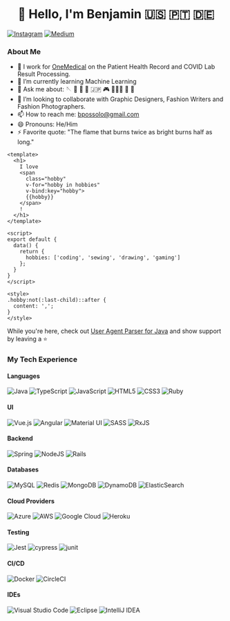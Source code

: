 <h1 align="center">
  👋 Hello, I'm Benjamin 🇺🇸 🇵🇹 🇩🇪
</h1>


[![Instagram](https://img.shields.io/badge/styleguise-%23E4405F.svg?style=for-the-badge&logo=Instagram&logoColor=white)](https://www.instagram.com/styleguise/)
[![Medium](https://img.shields.io/badge/Medium-12100E?style=for-the-badge&logo=medium&logoColor=white)](https://styleguise.medium.com)

### About Me 

- 🔭 I work for [OneMedical](https://onemedical.com) on the Patient Health Record and COVID Lab Result Processing.
- 🌱 I’m currently learning Machine Learning
- 💬 Ask me about: 🪡 🧵 🥼 🎨 🇯🇵 🎮 🏋🏻‍♀️ 🎳 🛵
- 🤔 I’m looking to collaborate with Graphic Designers, Fashion Writers and Fashion Photographers.
- 📫 How to reach me: bpossolo@gmail.com
- 😄 Pronouns: He/Him
- ⚡ Favorite quote: "The flame that burns twice as bright burns half as long."

```vue
<template>
  <h1>
    I love
    <span
      class="hobby"
      v-for="hobby in hobbies"
      v-bind:key="hobby">
      {{hobby}}
    </span>
    !
  </h1>
</template>

<script>
export default {
  data() {
    return {
      hobbies: ['coding', 'sewing', 'drawing', 'gaming']
    };
  }
}
</script>

<style>
.hobby:not(:last-child)::after {
  content: ',';
}
</style>
```

While you're here, check out [User Agent Parser for Java](https://github.com/ua-parser/uap-java) and show support by leaving a ⭐️

### My Tech Experience

<!--
https://github.com/Ileriayo/markdown-badges
https://shields.io
https://github.com/simple-icons/simple-icons/blob/develop/slugs.md
-->

#### Languages

![Java](https://img.shields.io/badge/Java-%23ED8B00.svg?style=for-the-badge&logo=java&logoColor=white)
![TypeScript](https://img.shields.io/badge/TypeScript-%23007ACC.svg?style=for-the-badge&logo=typescript&logoColor=white)
![JavaScript](https://img.shields.io/badge/javascript-%23323330.svg?style=for-the-badge&logo=javascript&logoColor=%23F7DF1E)
![HTML5](https://img.shields.io/badge/html5-%23E34F26.svg?style=for-the-badge&logo=html5&logoColor=white)
![CSS3](https://img.shields.io/badge/css3-%231572B6.svg?style=for-the-badge&logo=css3&logoColor=white)
![Ruby](https://img.shields.io/badge/ruby-%23CC342D.svg?style=for-the-badge&logo=ruby&logoColor=white)

#### UI
![Vue.js](https://img.shields.io/badge/vuejs-%2335495e.svg?style=for-the-badge&logo=vuedotjs&logoColor=%234FC08D)
![Angular](https://img.shields.io/badge/angular-%23DD0031.svg?style=for-the-badge&logo=angular&logoColor=white)
![Material UI](https://img.shields.io/badge/materialui-%230081CB.svg?style=for-the-badge&logo=material-ui&logoColor=white)
![SASS](https://img.shields.io/badge/SASS-hotpink.svg?style=for-the-badge&logo=SASS&logoColor=white)
![RxJS](https://img.shields.io/badge/rxjs-%23B7178C.svg?style=for-the-badge&logo=reactivex&logoColor=white)

#### Backend
![Spring](https://img.shields.io/badge/spring-%236DB33F.svg?style=for-the-badge&logo=spring&logoColor=white)
![NodeJS](https://img.shields.io/badge/node.js-%2343853D.svg?style=for-the-badge&logo=node.js&logoColor=white)
![Rails](https://img.shields.io/badge/rails-%23CC0000.svg?style=for-the-badge&logo=ruby-on-rails&logoColor=white)

#### Databases
![MySQL](https://img.shields.io/badge/mysql-%2300f.svg?style=for-the-badge&logo=mysql&logoColor=white)
![Redis](https://img.shields.io/badge/redis-%23DD0031.svg?style=for-the-badge&logo=redis&logoColor=white)
![MongoDB](https://img.shields.io/badge/MongoDB-%234ea94b.svg?style=for-the-badge&logo=mongodb&logoColor=white)
![DynamoDB](https://img.shields.io/badge/DynamoDB-black.svg?style=for-the-badge&logo=amazondynamodb&logoColor=white)
![ElasticSearch](https://img.shields.io/badge/-ElasticSearch-005571?style=for-the-badge&logo=elasticsearch)

#### Cloud Providers
![Azure](https://img.shields.io/badge/azure-%230072C6.svg?style=for-the-badge&logo=azure-devops&logoColor=white)
![AWS](https://img.shields.io/badge/AWS-%23FF9900.svg?style=for-the-badge&logo=amazon-aws&logoColor=white)
![Google Cloud](https://img.shields.io/badge/GoogleCloud-%234285F4.svg?style=for-the-badge&logo=google-cloud&logoColor=white)
![Heroku](https://img.shields.io/badge/heroku-%23430098.svg?style=for-the-badge&logo=heroku&logoColor=white)

#### Testing
![Jest](https://img.shields.io/badge/jest-%23C21325?style=for-the-badge&logo=jest&logoColor=white)
![cypress](https://img.shields.io/badge/cypress-%23E5E5E5?style=for-the-badge&logo=cypress&logoColor=058a5e)
![junit](https://img.shields.io/badge/junit-%231b7849?style=for-the-badge&logo=junit5&logoColor=white)

#### CI/CD
![Docker](https://img.shields.io/badge/docker-%230db7ed.svg?style=for-the-badge&logo=docker&logoColor=white)
![CircleCI](https://img.shields.io/badge/CIRCLECI-%23161616.svg?style=for-the-badge&logo=circleci&logoColor=white)

#### IDEs
![Visual Studio Code](https://img.shields.io/badge/VisualStudioCode-0078d7.svg?style=for-the-badge&logo=visual-studio-code&logoColor=white)
![Eclipse](https://img.shields.io/badge/Eclipse-FE7A16.svg?style=for-the-badge&logo=Eclipse&logoColor=white)
![IntelliJ IDEA](https://img.shields.io/badge/IntelliJIDEA-000000.svg?style=for-the-badge&logo=intellij-idea&logoColor=white)
